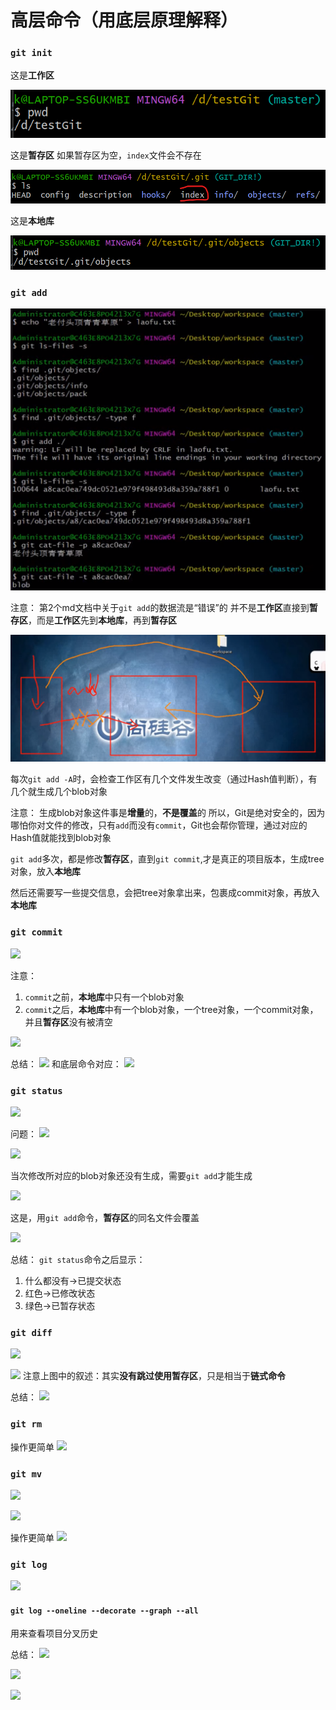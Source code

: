 # 高层命令（用底层原理解释）

### ```git init```

这是**工作区**

![](2022-11-30-16-06-48.png)

这是**暂存区**
如果暂存区为空，```index```文件会不存在

![](2022-11-30-16-10-28.png)

这是**本地库**

![](2022-11-30-16-07-42.png)

### ```git add```

![](2022-11-30-16-16-27.png)

注意：
第2个md文档中关于```git add```的数据流是“错误”的
并不是**工作区**直接到**暂存区**，而是**工作区**先到**本地库**，再到**暂存区**

![](2022-11-30-16-18-46.png)

每次```git add -A```时，会检查工作区有几个文件发生改变（通过Hash值判断），有几个就生成几个blob对象

注意：
生成blob对象这件事是**增量**的，**不是覆盖**的
所以，Git是绝对安全的，因为哪怕你对文件的修改，只有```add```而没有```commit```，Git也会帮你管理，通过对应的Hash值就能找到blob对象

```git add```多次，都是修改**暂存区**，直到```git commit```,才是真正的项目版本，生成tree对象，放入**本地库**

然后还需要写一些提交信息，会把tree对象拿出来，包裹成commit对象，再放入**本地库**

### ```git commit```

![](2022-11-30-16-40-34.png)

注意：
1. ```commit```之前，**本地库**中只有一个blob对象
2. ```commit```之后，**本地库**中有一个blob对象，一个tree对象，一个commit对象，并且**暂存区**没有被清空

![](2022-11-30-16-22-53.png)

总结：
![](2022-11-30-16-45-46.png)
和底层命令对应：
![](2022-11-30-16-53-51.png)

### ```git status```

![](2022-11-30-16-58-00.png)

问题：
![](2022-11-30-17-08-23.png)

![](2022-11-30-17-10-04.png)

当次修改所对应的blob对象还没有生成，需要```git add```才能生成

![](2022-11-30-17-10-34.png)

这是，用```git add```命令，**暂存区**的同名文件会覆盖

![](2022-11-30-17-14-04.png)

总结：
```git status```命令之后显示：
1. 什么都没有→已提交状态
2. 红色→已修改状态
3. 绿色→已暂存状态

### ```git diff```

![](2022-11-30-17-18-05.png)

![](2022-11-30-17-20-29.png)
注意上图中的叙述：其实**没有跳过使用暂存区**，只是相当于**链式命令**

总结：
![](2022-11-30-17-28-25.png)

### ```git rm```

操作更简单
![](2022-11-30-17-43-22.png)

### ```git mv```

![](2022-11-30-17-32-46.png)

![](2022-11-30-17-34-41.png)

操作更简单
![](2022-11-30-17-47-20.png)

### ```git log```

![](2022-11-30-17-37-56.png)

#### ```git log --oneline --decorate --graph --all```
用来查看项目分叉历史

总结：
![](2022-11-30-17-45-03.png)

![](2022-12-03-19-03-25.png)

![](2022-12-03-19-04-39.png)